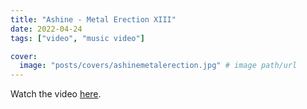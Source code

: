 ```yaml
---
title: "Ashine - Metal Erection XIII"
date: 2022-04-24
tags: ["video", "music video"]

cover:
  image: "posts/covers/ashinemetalerection.jpg" # image path/url
---
```


Watch the video [here](https://www.instagram.com/p/CcvgMrmoE78/).

